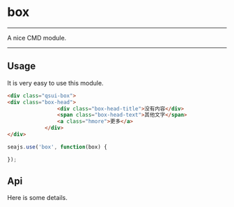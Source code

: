 ﻿# box

---

A nice CMD module.

---

## Usage

It is very easy to use this module.

<link type="text/css" rel="stylesheet" media="screen" href="src/box.css">

````html
<div class="qsui-box">
<div class="box-head">
                <div class="box-head-title">没有内容</div>
                <span class="box-head-text">其他文字</span>
                <a class="hmore">更多</a>
            </div>
</div>
````

```javascript
seajs.use('box', function(box) {

});
```

## Api

Here is some details.
